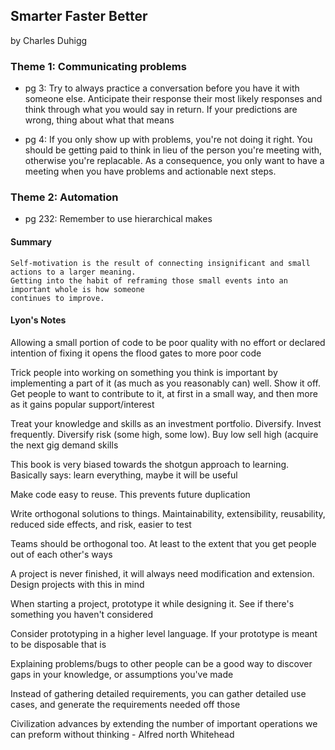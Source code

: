 ## Smarter Faster Better
by Charles Duhigg

### Theme 1: Communicating problems
* pg 3: Try to always practice a conversation before you have it with someone else. Anticipate their response their most likely responses and think through what you would say in return. If your predictions are wrong, thing about what that means

* pg 4: If you only show up with problems, you're not doing it right. You should be getting paid to think in lieu of the person you're meeting with, otherwise you're replacable. As a consequence, you only want to have a meeting when you have problems and actionable next steps.

### Theme 2: Automation
* pg 232: Remember to use hierarchical makes 
#### Summary
	Self-motivation is the result of connecting insignificant and small actions to a larger meaning. 
	Getting into the habit of reframing those small events into an important whole is how someone 
	continues to improve.
	
	
#### Lyon's Notes

Allowing a small portion of code to be poor quality with no effort or declared intention of fixing it opens the flood gates to more poor code

Trick people into working on something you think is important by implementing a part of it (as much as you reasonably can) well. Show it off. Get people to want to contribute to it, at first in a small way, and then more as it gains popular support/interest

Treat your knowledge and skills as an investment portfolio. Diversify. Invest frequently.  Diversify risk (some high, some low). Buy low sell high (acquire the next gig demand skills

This book is very biased towards the shotgun approach to learning. Basically says: learn everything, maybe it will be useful

Make code easy to reuse. This prevents future duplication

Write orthogonal solutions to things. Maintainability, extensibility, reusability, reduced side effects, and risk, easier to test

Teams should be orthogonal too. At least to the extent that you get people out of each other's ways

A project is never finished, it will always need modification and extension. Design projects with this in mind

When starting a project, prototype it while designing it. See if there's something you haven't considered

Consider prototyping in a higher level language. If your prototype is meant to be disposable that is

Explaining problems/bugs to other people can be a good way to discover gaps in your knowledge, or assumptions you've made

Instead of gathering detailed requirements, you can gather detailed use cases, and generate the requirements needed off those

Civilization advances by extending the number of important operations we can preform without thinking - Alfred north Whitehead



